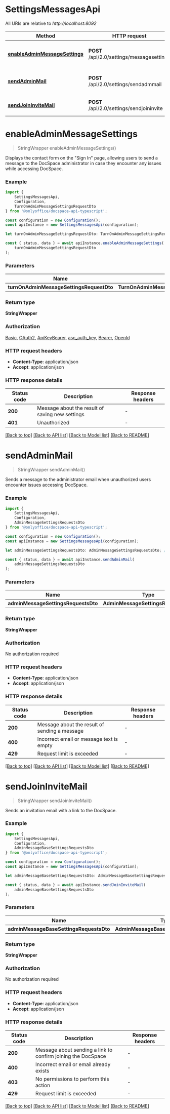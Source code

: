 # SettingsMessagesApi

All URIs are relative to *http://localhost:8092*

|Method | HTTP request | Description|
|------------- | ------------- | -------------|
|[**enableAdminMessageSettings**](#enableadminmessagesettings) | **POST** /api/2.0/settings/messagesettings | Enable the administrator message settings|
|[**sendAdminMail**](#sendadminmail) | **POST** /api/2.0/settings/sendadmmail | Send a message to the administrator|
|[**sendJoinInviteMail**](#sendjoininvitemail) | **POST** /api/2.0/settings/sendjoininvite | Sends an invitation email|

# **enableAdminMessageSettings**
> StringWrapper enableAdminMessageSettings()

Displays the contact form on the \"Sign In\" page, allowing users to send a message to the DocSpace administrator in case they encounter any issues while accessing DocSpace.

### Example

```typescript
import {
    SettingsMessagesApi,
    Configuration,
    TurnOnAdminMessageSettingsRequestDto
} from '@onlyoffice/docspace-api-typescript';

const configuration = new Configuration();
const apiInstance = new SettingsMessagesApi(configuration);

let turnOnAdminMessageSettingsRequestDto: TurnOnAdminMessageSettingsRequestDto; // (optional)

const { status, data } = await apiInstance.enableAdminMessageSettings(
    turnOnAdminMessageSettingsRequestDto
);
```

### Parameters

|Name | Type | Description  | Notes|
|------------- | ------------- | ------------- | -------------|
| **turnOnAdminMessageSettingsRequestDto** | **TurnOnAdminMessageSettingsRequestDto**|  | |


### Return type

**StringWrapper**

### Authorization

[Basic](../README.md#Basic), [OAuth2](../README.md#OAuth2), [ApiKeyBearer](../README.md#ApiKeyBearer), [asc_auth_key](../README.md#asc_auth_key), [Bearer](../README.md#Bearer), [OpenId](../README.md#OpenId)

### HTTP request headers

 - **Content-Type**: application/json
 - **Accept**: application/json


### HTTP response details
| Status code | Description | Response headers |
|-------------|-------------|------------------|
|**200** | Message about the result of saving new settings |  -  |
|**401** | Unauthorized |  -  |

[[Back to top]](#) [[Back to API list]](../README.md#documentation-for-api-endpoints) [[Back to Model list]](../README.md#documentation-for-models) [[Back to README]](../README.md)

# **sendAdminMail**
> StringWrapper sendAdminMail()

Sends a message to the administrator email when unauthorized users encounter issues accessing DocSpace.

### Example

```typescript
import {
    SettingsMessagesApi,
    Configuration,
    AdminMessageSettingsRequestsDto
} from '@onlyoffice/docspace-api-typescript';

const configuration = new Configuration();
const apiInstance = new SettingsMessagesApi(configuration);

let adminMessageSettingsRequestsDto: AdminMessageSettingsRequestsDto; // (optional)

const { status, data } = await apiInstance.sendAdminMail(
    adminMessageSettingsRequestsDto
);
```

### Parameters

|Name | Type | Description  | Notes|
|------------- | ------------- | ------------- | -------------|
| **adminMessageSettingsRequestsDto** | **AdminMessageSettingsRequestsDto**|  | |


### Return type

**StringWrapper**

### Authorization

No authorization required

### HTTP request headers

 - **Content-Type**: application/json
 - **Accept**: application/json


### HTTP response details
| Status code | Description | Response headers |
|-------------|-------------|------------------|
|**200** | Message about the result of sending a message |  -  |
|**400** | Incorrect email or message text is empty |  -  |
|**429** | Request limit is exceeded |  -  |

[[Back to top]](#) [[Back to API list]](../README.md#documentation-for-api-endpoints) [[Back to Model list]](../README.md#documentation-for-models) [[Back to README]](../README.md)

# **sendJoinInviteMail**
> StringWrapper sendJoinInviteMail()

Sends an invitation email with a link to the DocSpace.

### Example

```typescript
import {
    SettingsMessagesApi,
    Configuration,
    AdminMessageBaseSettingsRequestsDto
} from '@onlyoffice/docspace-api-typescript';

const configuration = new Configuration();
const apiInstance = new SettingsMessagesApi(configuration);

let adminMessageBaseSettingsRequestsDto: AdminMessageBaseSettingsRequestsDto; // (optional)

const { status, data } = await apiInstance.sendJoinInviteMail(
    adminMessageBaseSettingsRequestsDto
);
```

### Parameters

|Name | Type | Description  | Notes|
|------------- | ------------- | ------------- | -------------|
| **adminMessageBaseSettingsRequestsDto** | **AdminMessageBaseSettingsRequestsDto**|  | |


### Return type

**StringWrapper**

### Authorization

No authorization required

### HTTP request headers

 - **Content-Type**: application/json
 - **Accept**: application/json


### HTTP response details
| Status code | Description | Response headers |
|-------------|-------------|------------------|
|**200** | Message about sending a link to confirm joining the DocSpace |  -  |
|**400** | Incorrect email or email already exists |  -  |
|**403** | No permissions to perform this action |  -  |
|**429** | Request limit is exceeded |  -  |

[[Back to top]](#) [[Back to API list]](../README.md#documentation-for-api-endpoints) [[Back to Model list]](../README.md#documentation-for-models) [[Back to README]](../README.md)

